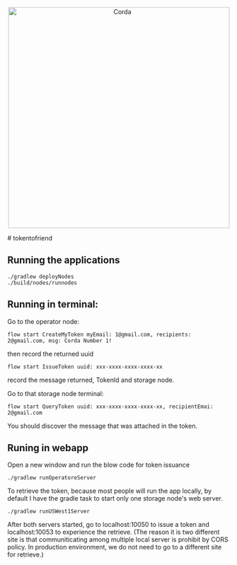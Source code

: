 <p align="center">
  <img src="https://www.corda.net/wp-content/uploads/2016/11/fg005_corda_b.png" alt="Corda" width="500">
</p>
# tokentofriend
 
 ## Running the applications 
 ```
 ./gradlew deployNodes
 ./build/nodes/runnodes
 ```
 
 ## Running in terminal: 
 Go to the operator node: 
 ```
 flow start CreateMyToken myEmail: 1@gmail.com, recipients: 2@gmail.com, msg: Corda Number 1! 

 ```
 then record the returned uuid
 ```
 flow start IssueToken uuid: xxx-xxxx-xxxx-xxxx-xx
 ```
 record the message returned, TokenId and storage node.
 
 Go to that storage node terminal: 
 ```
 flow start QueryToken uuid: xxx-xxxx-xxxx-xxxx-xx, recipientEmai: 2@gmail.com
 ```
 
You should discover the message that was attached in the token. 

## Runing in webapp
Open a new window and run the blow code for token issuance
```
./gradlew runOperatoreServer
```
To retrieve the token, because most people will run the app locally, by default I have the gradle task to start only one storage node's web server. 
```
./gradlew runUSWest1Server
```
After both servers started, go to localhost:10050 to issue a token and localhost:10053 to experience the retrieve. (The reason it is two different site is that communiticating among multiple local server is prohibit by CORS policy. In production environment, we do not need to go to a different site for retrieve.)





